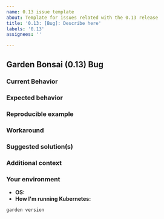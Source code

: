 ```yaml
---
name: 0.13 issue template
about: Template for issues related with the 0.13 release
title: '0.13: [Bug]: Describe here'
labels: '0.13'
assignees: ''

---
```


## Garden Bonsai (0.13) Bug

### Current Behavior

<!-- If applicable, add screenshots to help explain your problem. -->

### Expected behavior

<!-- A clear and concise description of what you expected to happen. -->

### Reproducible example

<!-- Use one of our examples or link to a minimal example showing the issue -->
<!-- Try to include commands run or output -->

### Workaround

<!-- If applicable, a way to work around the issue until it has been resolved. -->

### Suggested solution(s)

<!-- How could we solve this bug? What changes would need to made? -->

### Additional context

<!-- Add any other context about the problem here.  -->

### Your environment

<!-- PLEASE FILL THIS OUT -->
* **OS:** <!-- which macOS, linux distro, Windows, etc. -->
* **How I'm running Kubernetes:** <!-- e.g. minikube, GKE, EKS, other --> 

<!-- Please run and copy and paste the results  -->
`garden version`
